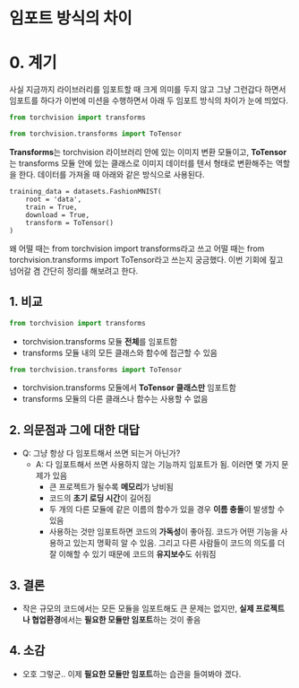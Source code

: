 # 임포트 방식의 차이

# 0. 계기

사실 지금까지 라이브러리를 임포트할 때 크게 의미를 두지 않고 그냥 그런갑다 하면서 임포트를 하다가 이번에 미션을 수행하면서 아래 두 임포트 방식의 차이가 눈에 띄었다.   


```python
from torchvision import transforms
```


```python
from torchvision.transforms import ToTensor
```

**Transforms**는 torchvision 라이브러리 안에 있는 이미지 변환 모듈이고, **ToTensor**는 transforms 모듈 안에 있는 클래스로 이미지 데이터를 텐서 형태로 변환해주는 역할을 한다. 데이터를 가져올 때 아래와 같은 방식으로 사용된다.
```
training_data = datasets.FashionMNIST(
    root = 'data',
    train = True,
    download = True,
    transform = ToTensor()
)
```

왜 어떨 때는 from torchvision import transforms라고 쓰고 어떨 때는 from torchvision.transforms import ToTensor라고 쓰는지 궁금했다. 이번 기회에 짚고 넘어갈 겸 간단히 정리를 해보려고 한다.

## 1. 비교


```python
from torchvision import transforms
```

- torchvision.transforms 모듈 **전체**를 임포트함
- transforms 모듈 내의 모든 클래스와 함수에 접근할 수 있음


```python
from torchvision.transforms import ToTensor
```

- torchvision.transforms 모듈에서 **ToTensor 클래스만** 임포트함
- transforms 모듈의 다른 클래스나 함수는 사용할 수 없음

## 2. 의문점과 그에 대한 대답

- Q: 그냥 항상 다 임포트해서 쓰면 되는거 아닌가?
  - A: 다 임포트해서 쓰면 사용하지 않는 기능까지 임포트가 됨. 이러면 몇 가지 문제가 있음
    - 큰 프로젝트가 될수록 **메모리**가 낭비됨
    - 코드의 **초기 로딩 시간**이 길어짐
    - 두 개의 다른 모듈에 같은 이름의 함수가 있을 경우 **이름 충돌**이 발생할 수 있음
    - 사용하는 것만 임포트하면 코드의 **가독성**이 좋아짐. 코드가 어떤 기능을 사용하고 있는지 명확히 알 수 있음. 그리고 다른 사람들이 코드의 의도를 더 잘 이해할 수 있기 때문에 코드의 **유지보수**도 쉬워짐

## 3. 결론

- 작은 규모의 코드에서는 모든 모듈을 임포트해도 큰 문제는 없지만, **실제 프로젝트나 협업환경**에서는 **필요한 모듈만 임포트**하는 것이 좋음

## 4. 소감

- 오호 그렇군.. 이제 **필요한 모듈만 임포트**하는 습관을 들여봐야 겠다.
